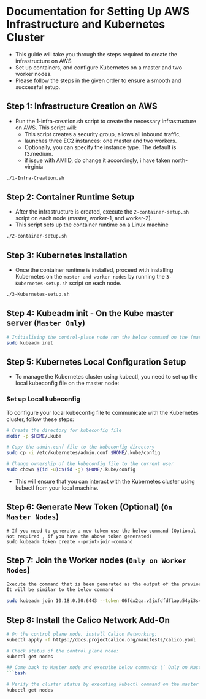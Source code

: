 # Documentation for Setting Up AWS Infrastructure and Kubernetes Cluster
* This guide will take you through the steps required to create the infrastructure on AWS
* Set up containers, and configure Kubernetes on a master and two worker nodes. 
* Please follow the steps in the given order to ensure a smooth and successful setup.


## Step 1: Infrastructure Creation on AWS
* Run the 1-infra-creation.sh script to create the necessary infrastructure on AWS. This script will:
    * This script creates a security group, allows all inbound traffic,
    * launches three EC2 instances: one master and two workers.
    * Optionally, you can specify the instance type. The default is t3.medium.
    * if issue with AMIID, do change it accordingly, i have taken north-virginia
```bash
./1-Infra-Creation.sh
```


## Step 2: Container Runtime Setup
* After the infrastructure is created, execute the `2-container-setup.sh` script on each node (master, worker-1, and worker-2). 
* This script sets up the container runtime on a Linux machine
```bash
./2-container-setup.sh
```

## Step 3: Kubernetes Installation
* Once the container runtime is installed, proceed with installing Kubernetes on the `master and worker nodes` by running the `3-Kubernetes-setup.sh` script on each node.
```bash
./3-Kubernetes-setup.sh
```

## Step 4: Kubeadm init - On the Kube master server (` Master Only `)
```bash
# Initialising the control-plane node run the below command on the (master node)
sudo kubeadm init
```

## Step 5: Kubernetes Local Configuration Setup
* To manage the Kubernetes cluster using kubectl, you need to set up the local kubeconfig file on the master node:


### Set up Local kubeconfig
To configure your local kubeconfig file to communicate with the Kubernetes cluster, follow these steps:

```bash
# Create the directory for kubeconfig file
mkdir -p $HOME/.kube

# Copy the admin.conf file to the kubeconfig directory
sudo cp -i /etc/kubernetes/admin.conf $HOME/.kube/config

# Change ownership of the kubeconfig file to the current user
sudo chown $(id -u):$(id -g) $HOME/.kube/config
```
* This will ensure that you can interact with the Kubernetes cluster using kubectl from your local machine.



## Step 6: Generate New Token (Optional) (`On Master Nodes`)
```
# If you need to generate a new tokem use the below command (Optional Not required , if you have the above token generated)
sudo kubeadm token create --print-join-command
```


## Step 7: Join the Worker nodes (`Only on Worker Nodes`)
```bash
Execute the command that is been generated as the output of the previous command, where we got the token generated. 
It will be similar to the below command

sudo kubeadm join 10.18.0.30:6443 --token 06fdx2qa.v2jxfdfdflapu54gi3s41 --discovery-token-ca-cert-hash sha256:ed92e6bdfd6d7e27abc8f9247d6de33a7dfd56b57a250195d57647bf3138c9a4e7d7a8
```


## Step 8: Install the Calico Network Add-On
```bash
# On the control plane node, install Calico Networking:
kubectl apply -f https://docs.projectcalico.org/manifests/calico.yaml

# Check status of the control plane node:
kubectl get nodes

## Come back to Master node and executhe below commands (` Only on Master Node `)
```bash

# Verify the cluster status by executing kubectl command on the master node
kubectl get nodes

